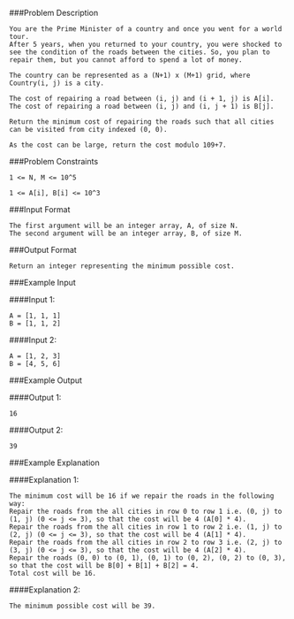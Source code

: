 ###Problem Description
```
You are the Prime Minister of a country and once you went for a world tour.
After 5 years, when you returned to your country, you were shocked to see the condition of the roads between the cities. So, you plan to repair them, but you cannot afford to spend a lot of money.

The country can be represented as a (N+1) x (M+1) grid, where Country(i, j) is a city.

The cost of repairing a road between (i, j) and (i + 1, j) is A[i]. The cost of repairing a road between (i, j) and (i, j + 1) is B[j].

Return the minimum cost of repairing the roads such that all cities can be visited from city indexed (0, 0).

As the cost can be large, return the cost modulo 109+7.

```

###Problem Constraints

```
1 <= N, M <= 10^5

1 <= A[i], B[i] <= 10^3
```

###Input Format

```
The first argument will be an integer array, A, of size N.
The second argument will be an integer array, B, of size M.
```


###Output Format

```
Return an integer representing the minimum possible cost.
```



###Example Input

####Input 1:

```
A = [1, 1, 1]
B = [1, 1, 2]
```
####Input 2:

```
A = [1, 2, 3]
B = [4, 5, 6]
```

###Example Output

####Output 1:

```
16
```
####Output 2:

```
39
```


###Example Explanation

####Explanation 1:

```
The minimum cost will be 16 if we repair the roads in the following way:
Repair the roads from the all cities in row 0 to row 1 i.e. (0, j) to (1, j) (0 <= j <= 3), so that the cost will be 4 (A[0] * 4).
Repair the roads from the all cities in row 1 to row 2 i.e. (1, j) to (2, j) (0 <= j <= 3), so that the cost will be 4 (A[1] * 4).
Repair the roads from the all cities in row 2 to row 3 i.e. (2, j) to (3, j) (0 <= j <= 3), so that the cost will be 4 (A[2] * 4).
Repair the roads (0, 0) to (0, 1), (0, 1) to (0, 2), (0, 2) to (0, 3), so that the cost will be B[0] + B[1] + B[2] = 4.
Total cost will be 16.
```
####Explanation 2:

```
The minimum possible cost will be 39.
```